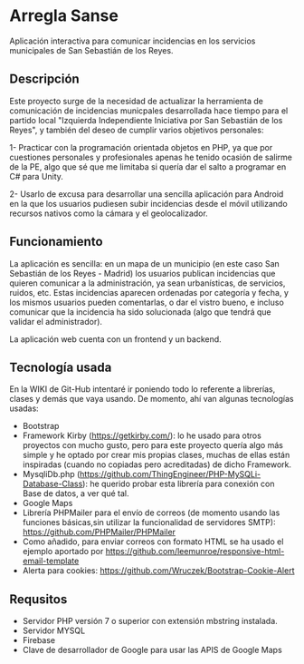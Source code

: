 # Arregla Sanse
Aplicación interactiva para comunicar incidencias en los servicios municipales de San Sebastián de los Reyes.

## Descripción
Este proyecto surge de la necesidad de actualizar la herramienta de comunicación de incidencias municpales desarrollada hace tiempo para el partido local "Izquierda Independiente Iniciativa por San Sebastián de los Reyes", y también del deseo de cumplir varios objetivos personales:

1- Practicar con la programación orientada objetos en PHP, ya que por cuestiones personales y profesionales apenas he tenido ocasión de salirme de la PE, algo que sé que me limitaba si quería dar el salto a programar en C# para Unity.

2- Usarlo de excusa para desarrollar una sencilla aplicación para Android en la que los usuarios pudiesen subir incidencias desde el móvil utilizando recursos nativos como la cámara y el geolocalizador.

## Funcionamiento
La aplicación es sencilla: en un mapa de un municipio (en este caso San Sebastián de los Reyes - Madrid) los usuarios publican incidencias que quieren comunicar a la administración, ya sean urbanísticas, de servicios, ruidos, etc. Estas incidencias aparecen ordenadas por categoría y fecha, y los mismos usuarios pueden comentarlas, o dar el vistro bueno, e incluso comunicar que la incidencia ha sido solucionada (algo que tendrá que validar el administrador).

La aplicación web cuenta con un frontend y un backend.

## Tecnología usada
En la WIKI de Git-Hub intentaré ir poniendo todo lo referente a librerías, clases y demás que vaya usando. De momento, ahí van algunas tecnologías usadas:

- Bootstrap
- Framework Kirby (https://getkirby.com/): lo he usado para otros proyectos con mucho gusto, pero para este proyecto quería algo más simple y he optado por crear mis propias clases, muchas de ellas están inspiradas (cuando no copiadas pero acreditadas) de dicho Framework.
- MysqliDb.php (https://github.com/ThingEngineer/PHP-MySQLi-Database-Class): he querido probar esta librería para conexión con Base de datos, a ver qué tal.
- Google Maps
- Librería PHPMailer para el envío de correos (de momento usando las funciones básicas,sin utilizar la funcionalidad de servidores SMTP): https://github.com/PHPMailer/PHPMailer
- Como añadido, para enviar correos con formato HTML se ha usado el ejemplo aportado por https://github.com/leemunroe/responsive-html-email-template
- Alerta para cookies: https://github.com/Wruczek/Bootstrap-Cookie-Alert


## Requsitos
- Servidor PHP versión 7 o superior con extensión mbstring instalada.
- Servidor MYSQL
- Firebase
- Clave de desarrollador de Google para usar las APIS de Google Maps

